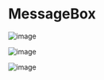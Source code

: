 # MessageBox


![image](https://user-images.githubusercontent.com/64268059/120526761-d221df00-c3ee-11eb-9d37-baf64fe9f574.png)

![image](https://user-images.githubusercontent.com/64268059/120526830-e6fe7280-c3ee-11eb-9e14-1e7dfe731cff.png)


![image](https://user-images.githubusercontent.com/64268059/120527031-1ca35b80-c3ef-11eb-99be-86a69518c6a0.png)
